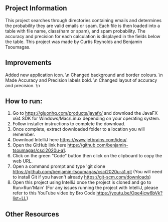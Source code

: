 **Project Information**
-
This project searches through directories containing emails and determines the probability they are valid emails or spam.
Each file is then loaded into a table with file name, class(ham or spam), and spam probability.
The accuracy and precision for each calculation is displayed in the fields below the table.
This project was made by Curtis Reynolds and Benjamin Tsoumagas.

**Improvements**
-
Added new application icon. \n
Changed background and border colours. \n
Made Accuracy and Precision labels bold. \n
Changed layout of accuracy and precision. \n

**How to run:**
-
1. Go to https://gluonhq.com/products/javafx/ and download the JavaFX x64 SDK for Windows/Mac/Linux depending on your operating system.
2. Follow installer instructions to complete the download.
3. Once complete, extract downloaded folder to a location you will remember.
4. Download IntelliJ here https://www.jetbrains.com/idea/.
5. Open the GitHub link here https://github.com/benjamin-tsoumagas/csci2020u-a1.
6. Click on the green "Code" button then click on the clipboard to copy the web URL.
7. Open a command prompt and type 'git clone https://github.com/benjamin-tsoumagas/csci2020u-a1.git (You will need to install Git if you haven't already https://git-scm.com/downloads)
8. Open this project using IntelliJ once the project is cloned and go to Run>Run'Main'
   (For any issues running the project with IntelliJ, please refer to this YouTube video by Bro Code https://youtu.be/Ope4icw6bVk?list=LL)
   
**Other Resources**
-
